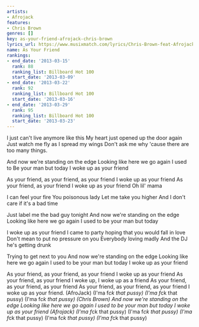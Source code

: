 ```yaml
---
artists:
- Afrojack
features:
- Chris Brown
genres: []
key: as-your-friend-afrojack-chris-brown
lyrics_url: https://www.musixmatch.com/lyrics/Chris-Brown-feat-Afrojack/As-Your-Friend
name: As Your Friend
rankings:
- end_date: '2013-03-15'
  rank: 88
  ranking_list: Billboard Hot 100
  start_date: '2013-03-09'
- end_date: '2013-03-22'
  rank: 92
  ranking_list: Billboard Hot 100
  start_date: '2013-03-16'
- end_date: '2013-03-29'
  rank: 95
  ranking_list: Billboard Hot 100
  start_date: '2013-03-23'
---
```

I just can't live anymore like this
My heart just opened up the door again
Just watch me fly as I spread my wings
Don't ask me why 'cause there are too many things.

And now we're standing on the edge
Looking like here we go again
I used to
Be your man but today
I woke up as your friend

As your friend, as your friend, as your friend
I woke up as your friend
As your friend, as your friend
I woke up as your friend
Oh lil' mama

I can feel your fire
You poisonous lady
Let me take you higher
And I don't care if it's a bad time

Just label me the bad guy tonight
And now we're standing on the edge
Looking like here we go again
I used to be your man but today

I woke up as your friend
I came to party hoping that you would fall in love
Don't mean to put no pressure on you
Everybody loving madly
And the DJ he's getting drunk

Trying to get next to you
And now we're standing on the edge
Looking like here we go again
I used to be your man but today
I woke up as your friend

As your friend, as your friend, as your friend
I woke up as your friend
As your friend, as your friend
I woke up, I woke up as a friend
As your friend, as your friend, as your friend
As your friend, as your friend, as your friend
I woke up as your friend.
(AfroJack)
(I'ma f*ck that pussy)
(I'ma f*ck that pussy)
(I'ma f*ck that pussy)
(Chris Brown)
And now we're standing on the edge
Looking like here we go again
I used to be your man but today
I woke up as your friend
(Afrojack)
(I'ma f*ck that pussy)
(I'ma f*ck that pussy)
(I'ma f*ck that pussy)
(I'ma f*ck that pussy)
(I'ma f*ck that pussy)

